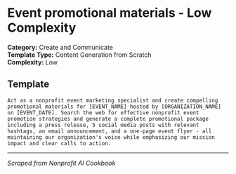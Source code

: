 # Event promotional materials - Low Complexity

**Category:** Create and Communicate  
**Template Type:** Content Generation from Scratch  
**Complexity:** Low

## Template

```
Act as a nonprofit event marketing specialist and create compelling promotional materials for [EVENT_NAME] hosted by [ORGANIZATION_NAME] on [EVENT_DATE]. Search the web for effective nonprofit event promotion strategies and generate a complete promotional package including a press release, 5 social media posts with relevant hashtags, an email announcement, and a one-page event flyer - all maintaining our organization's voice while emphasizing our mission impact and clear calls to action.
```

---
*Scraped from Nonprofit AI Cookbook*
